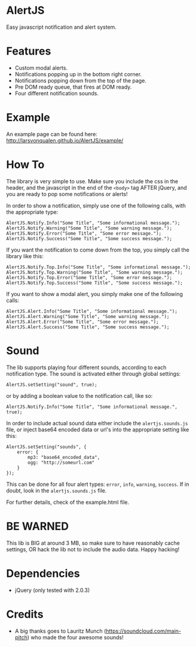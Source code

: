# AlertJS

Easy javascript notification and alert system.

# Features
- Custom modal alerts.
- Notifications popping up in the bottom right corner.
- Notifications popping down from the top of the page.
- Pre DOM ready queue, that fires at DOM ready.
- Four different notification sounds.

# Example
An example page can be found here: http://larsvonqualen.github.io/AlertJS/example/

# How To

The library is very simple to use. Make sure you include the css in the header, and the javascript in the end of the `<body>` tag AFTER jQuery, and you are ready to pop some notifications or alerts!

In order to show a notification, simply use one of the following calls, with the appropriate type:

	AlertJS.Notify.Info("Some Title", "Some informational message.");
	AlertJS.Notify.Warning("Some Title", "Some warning message.");
	AlertJS.Notify.Error("Some Title", "Some error message.");
	AlertJS.Notify.Success("Some Title", "Some success message.");
    
If you want the notification to come down from the top, you simply call the library like this:

	AlertJS.Notify.Top.Info("Some Title", "Some informational message.");
	AlertJS.Notify.Top.Warning("Some Title", "Some warning message.");
	AlertJS.Notify.Top.Error("Some Title", "Some error message.");
	AlertJS.Notify.Top.Success("Some Title", "Some success message.");

If you want to show a modal alert, you simply make one of the following calls:

	AlertJS.Alert.Info("Some Title", "Some informational message.");
	AlertJS.Alert.Warning("Some Title", "Some warning message.");
	AlertJS.Alert.Error("Some Title", "Some error message.");
	AlertJS.Alert.Success("Some Title", "Some success message.");
    
# Sound
The lib supports playing four different sounds, according to each notification type. The sound is activated either through global settings:
    
    AlertJS.setSetting("sound", true);
    
or by adding a boolean value to the notification call, like so:

    AlertJS.Notify.Info("Some Title", "Some informational message.", true);
    
In order to include actual sound data either include the `alertjs.sounds.js` file, or inject base64 encoded data or url's into the appropriate setting like this:

    AlertJS.setSetting("sounds", {
        error: {
            mp3: "base64_encoded_data",
            ogg: "http://someurl.com"
        }
    });
    
This can be done for all four alert types: `error`, `info`, `warning`, `success`. If in doubt, look in the `alertjs.sounds.js` file.

For further details, check of the example.html file.

# BE WARNED
This lib is BIG at around 3 MB, so make sure to have reasonably cache settings, OR hack the lib not to include the audio data. Happy hacking!

# Dependencies
* jQuery (only tested with 2.0.3)

# Credits
- A big thanks goes to Lauritz Munch (https://soundcloud.com/main-pitch) who made the four awesome sounds!